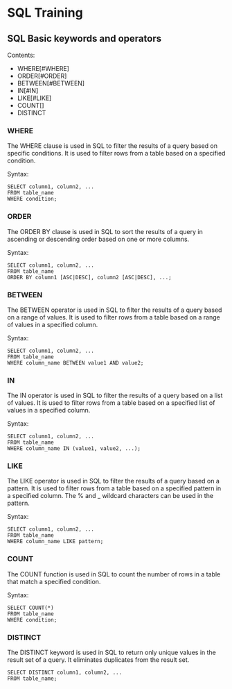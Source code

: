 
# SQL Training

## SQL Basic keywords and operators

Contents:

* WHERE[#WHERE]
* ORDER[#ORDER]
* BETWEEN[#BETWEEN]
* IN[#IN]
* LIKE[#LIKE]
* COUNT[]
* DISTINCT

### WHERE

The WHERE clause is used in SQL to filter the results of a query based on specific conditions. It is used to filter rows from a table based on a specified condition.

Syntax:

```
SELECT column1, column2, ...
FROM table_name
WHERE condition;
```

### ORDER


The ORDER BY clause is used in SQL to sort the results of a query in ascending or descending order based on one or more columns.

Syntax:

```
SELECT column1, column2, ...
FROM table_name
ORDER BY column1 [ASC|DESC], column2 [ASC|DESC], ...;
```

### BETWEEN


The BETWEEN operator is used in SQL to filter the results of a query based on a range of values. It is used to filter rows from a table based on a range of values in a specified column.

Syntax:

```
SELECT column1, column2, ...
FROM table_name
WHERE column_name BETWEEN value1 AND value2;
```

### IN

The IN operator is used in SQL to filter the results of a query based on a list of values. It is used to filter rows from a table based on a specified list of values in a specified column.

Syntax:

```
SELECT column1, column2, ...
FROM table_name
WHERE column_name IN (value1, value2, ...);
```

### LIKE

The LIKE operator is used in SQL to filter the results of a query based on a pattern. It is used to filter rows from a table based on a specified pattern in a specified column. The % and _ wildcard characters can be used in the pattern.


Syntax:

```
SELECT column1, column2, ...
FROM table_name
WHERE column_name LIKE pattern;
```

### COUNT

The COUNT function is used in SQL to count the number of rows in a table that match a specified condition.

Syntax:

```
SELECT COUNT(*)
FROM table_name
WHERE condition;
```

### DISTINCT

The DISTINCT keyword is used in SQL to return only unique values in the result set of a query. It eliminates duplicates from the result set.

```
SELECT DISTINCT column1, column2, ...
FROM table_name;
```